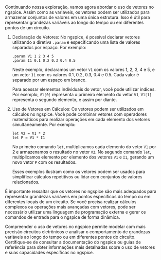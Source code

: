 Continuando nossa exploração, vamos agora abordar o uso de vetores no ngspice. Assim como as variáveis, os vetores podem ser utilizados para armazenar conjuntos de valores em uma única estrutura. Isso é útil para representar grandezas variáveis ao longo do tempo ou em diferentes pontos de um circuito.

1. Declaração de Vetores:
   No ngspice, é possível declarar vetores utilizando a diretiva `.param` e especificando uma lista de valores separados por espaço. Por exemplo:

   ```
   .param V1 1 2 3 4 5
   .param I1 0.1 0.2 0.3 0.4 0.5
   ```

   Neste exemplo, declaramos um vetor `V1` com os valores 1, 2, 3, 4 e 5, e um vetor `I1` com os valores 0.1, 0.2, 0.3, 0.4 e 0.5. Cada valor é separado por um espaço em branco.

   Para acessar elementos individuais do vetor, você pode utilizar índices. Por exemplo, `V1[0]` representa o primeiro elemento do vetor `V1`, `V1[1]` representa o segundo elemento, e assim por diante.

2. Uso de Vetores em Cálculos:
   Os vetores podem ser utilizados em cálculos no ngspice. Você pode combinar vetores com operadores matemáticos para realizar operações em cada elemento dos vetores simultaneamente. Por exemplo:

   ```
   let V2 = V1 * 2
   let P = V1 * I1
   ```

   No primeiro comando `let`, multiplicamos cada elemento do vetor `V1` por 2 e armazenamos o resultado no vetor `V2`. No segundo comando `let`, multiplicamos elemento por elemento dos vetores `V1` e `I1`, gerando um novo vetor `P` com os resultados.

   Esses exemplos ilustram como os vetores podem ser usados para simplificar cálculos repetitivos ou lidar com conjuntos de valores relacionados.

É importante ressaltar que os vetores no ngspice são mais adequados para representar grandezas variáveis em pontos específicos do tempo ou em diferentes locais de um circuito. Se você precisa realizar cálculos complexos ou operações mais avançadas com vetores, pode ser necessário utilizar uma linguagem de programação externa e gerar os comandos de entrada para o ngspice de forma dinâmica.

Compreender o uso de vetores no ngspice permite modelar com mais precisão circuitos eletrônicos e analisar o comportamento de grandezas variáveis ao longo do tempo ou em diferentes pontos do circuito. Certifique-se de consultar a documentação do ngspice ou guias de referência para obter informações mais detalhadas sobre o uso de vetores e suas capacidades específicas no ngspice.


